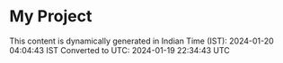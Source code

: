 # My Project

This content is dynamically generated in Indian Time (IST): 2024-01-20 04:04:43 IST
Converted to UTC: 2024-01-19 22:34:43 UTC

